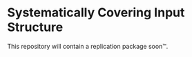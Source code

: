 # Systematically Covering Input Structure

This repository will contain a replication package soon:tm:.

